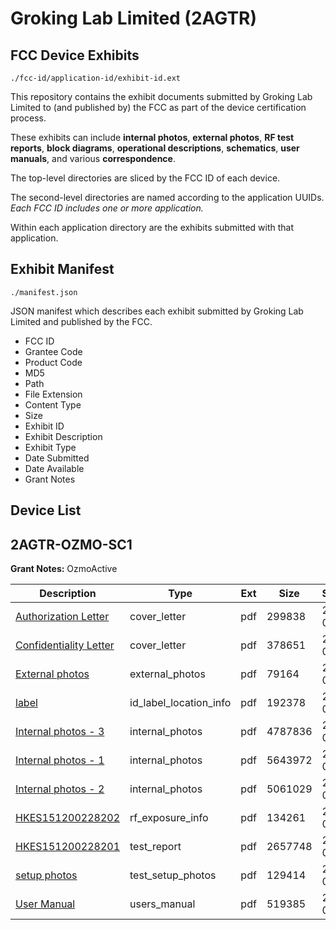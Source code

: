 # Groking Lab Limited (2AGTR)
## FCC Device Exhibits

```
./fcc-id/application-id/exhibit-id.ext
```

This repository contains the exhibit documents submitted by Groking Lab Limited to (and published by) the FCC as part of the device certification process.

These exhibits can include **internal photos**, **external photos**, **RF test reports**, **block diagrams**, **operational descriptions**, **schematics**, **user manuals**, and various **correspondence**.

The top-level directories are sliced by the FCC ID of each device.

The second-level directories are named according to the application UUIDs. *Each FCC ID includes one or more application.*

Within each application directory are the exhibits submitted with that application. 

## Exhibit Manifest

```
./manifest.json
```

JSON manifest which describes each exhibit submitted by Groking Lab Limited and published by the FCC.

- FCC ID
- Grantee Code
- Product Code
- MD5
- Path
- File Extension
- Content Type
- Size
- Exhibit ID
- Exhibit Description
- Exhibit Type
- Date Submitted
- Date Available
- Grant Notes

## Device List
## 2AGTR-OZMO-SC1
**Grant Notes:** OzmoActive

| Description | Type | Ext | Size | Submitted | Available |
| ----------- | ---- | --- | ---- | --------- | --------- |
| [Authorization Letter](2AGTR-OZMO-SC1/5c788e0ef8597ee0279266b45648f141/2953559.pdf) | cover_letter | pdf | 299838 | 2016-04-07 | 2016-04-12 |
| [Confidentiality Letter](2AGTR-OZMO-SC1/5c788e0ef8597ee0279266b45648f141/2953560.pdf) | cover_letter | pdf | 378651 | 2016-04-07 | 2016-04-12 |
| [External photos](2AGTR-OZMO-SC1/5c788e0ef8597ee0279266b45648f141/2953561.pdf) | external_photos | pdf | 79164 | 2016-04-07 | 2016-04-12 |
| [label](2AGTR-OZMO-SC1/5c788e0ef8597ee0279266b45648f141/2953563.pdf) | id_label_location_info | pdf | 192378 | 2016-04-07 | 2016-04-12 |
| [Internal photos - 3](2AGTR-OZMO-SC1/5c788e0ef8597ee0279266b45648f141/2953562.pdf) | internal_photos | pdf | 4787836 | 2016-04-07 | 2016-04-12 |
| [Internal photos - 1](2AGTR-OZMO-SC1/5c788e0ef8597ee0279266b45648f141/2953584.pdf) | internal_photos | pdf | 5643972 | 2016-04-07 | 2016-04-12 |
| [Internal photos - 2](2AGTR-OZMO-SC1/5c788e0ef8597ee0279266b45648f141/2953585.pdf) | internal_photos | pdf | 5061029 | 2016-04-07 | 2016-04-12 |
| [HKES151200228202](2AGTR-OZMO-SC1/5c788e0ef8597ee0279266b45648f141/2953565.pdf) | rf_exposure_info | pdf | 134261 | 2016-04-07 | 2016-04-12 |
| [HKES151200228201](2AGTR-OZMO-SC1/5c788e0ef8597ee0279266b45648f141/2953567.pdf) | test_report | pdf | 2657748 | 2016-04-07 | 2016-04-12 |
| [setup photos](2AGTR-OZMO-SC1/5c788e0ef8597ee0279266b45648f141/2953568.pdf) | test_setup_photos | pdf | 129414 | 2016-04-07 | 2016-04-12 |
| [User Manual](2AGTR-OZMO-SC1/5c788e0ef8597ee0279266b45648f141/2953569.pdf) | users_manual | pdf | 519385 | 2016-04-07 | 2016-04-12 |
